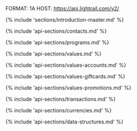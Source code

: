 FORMAT: 1A
HOST: https://api.lightrail.com/v2/

{% include 'sections/introduction-master.md' %}

{% include 'api-sections/contacts.md' %}

{% include 'api-sections/programs.md' %}

{% include 'api-sections/values.md' %}

{% include 'api-sections/values-accounts.md' %}

{% include 'api-sections/values-giftcards.md' %}

{% include 'api-sections/values-promotions.md' %}

{% include 'api-sections/transactions.md' %}

{% include 'api-sections/currencies.md' %}

{% include 'api-sections/data-structures.md' %}
